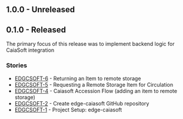 ## 1.0.0 - Unreleased

## 0.1.0 - Released

The primary focus of this release was to implement backend logic for CaiaSoft integration

### Stories
* [EDGCSOFT-6](https://issues.folio.org/browse/EDGCSOFT-6) - Returning an Item to remote storage
* [EDGCSOFT-5](https://issues.folio.org/browse/EDGCSOFT-5) - Requesting a Remote Storage Item for Circulation
* [EDGCSOFT-4](https://issues.folio.org/browse/EDGCSOFT-4) - Caiasoft Accession Flow (adding an item to remote storage)
* [EDGCSOFT-2](https://issues.folio.org/browse/EDGCSOFT-2) - Create edge-caiasoft GitHub repository
* [EDGCSOFT-1](https://issues.folio.org/browse/EDGCSOFT-1) - Project Setup: edge-caiasoft
